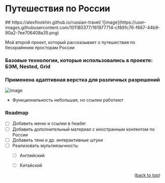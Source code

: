 
# Путешествия по России

<div id="top"></div>
## https://alexfinokhin.github.io/russian-travel/
![image](https://user-images.githubusercontent.com/101180377/161977714-cf891c76-f667-44b8-90a2-7ee706408a35.png)

Мой второй проект, который рассказывает о путешествия по бескрайнним просторам России

### Базовые технологии, которые использовались в проекте: БЭМ, Nested, Grid
### Применена адаптивная верстка для различных разрешений
![image](https://c.tenor.com/JdNHrW-dfq0AAAAC/%D1%8D%D1%82%D0%BE%D0%B1%D0%B0%D0%B7%D0%B0-%D0%B1%D0%B0%D0%B7%D0%B0.gif)
- Функциональность небольшая, но ссылки работают



### Roadmap
- [ ] Добавить меню и ссылки в header
- [ ] Добавить дополнительный материал с иностранным контентом по России
- [ ] Добавить тени и др. интерактивные штуки
- [ ] Реализовать мультиязычность:
    - [ ] Английский
    - [ ] Китайский


<p align="right">(<a href="#top">back to top</a>)</p>



